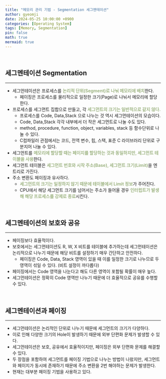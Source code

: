 ```yaml
---
title: "메모리 관리 기법 - Segmentation 세그멘테이션"
author: gyeomji
date: 2024-05-25 10:00:00 +0900
categories: [Operating System]
tags: [Memory, Segmentation]
pin: false
math: true
mermaid: true
---
```


<br/> 

## 세그멘테이션 Segmentation

---

- 세그먼테이션은 프로세스를 <span style="color:#9fb584">**논리적 단위(Segment)로 나눠 메모리에 배치**</span>한다.
  - 페이징은 프로세스를 물리적으로 일정한 크기(Page)로 나눠서 메모리에 할당한다.
- 프로세스를 세그먼트 집합으로 만들고, 각 <span style="color:#9fb584">**세그먼트의 크기는 일반적으로 같지 않다.**</span>
  - 프로세스를 Code, Data,Stack 으로 나누는 것 역시 세그먼테이션의 모습이다.
  - Code, Data,Stack 각각 내부에서 더 작은 세그먼트로 나눌 수도 있다.
  - method, procedure, function, object, variables, stack 등 함수단위로 나눌 수 있다.
  - C컴파일러 관점에서는 코드, 전역 변수, 힙, 스택, 표준 C 라이브러리 단위로 구분지어 나눌 수 있다.
- 세그먼트를 <span style="color:#9fb584">**메모리에 할당할 때는 페이지를 할당하는 것과 동일하지만, 세그먼트 테이블을 사용**</span>한다.
- 세그먼트 테이블은 <span style="color:#9fb584">**세그먼트 번호와 시작 주소(Base), 세그먼트 크기(Limit)**</span>을 엔트리로 가진다.
- 주소 변환도 페이징과 유사하다.
  - <span style="color:#9fb584">**세그먼트의 크기는 일정하지 않기 때문에 테이블에서 Limit 정보**</span>가 주어진다.
  - CPU에서 해당 세그먼트 크기를 넘어서는 주소가 들어올 경우 <span style="color:#9fb584">**인터럽트가 발생해 해당 프로세스를 강제로 종료**</span>시킨다.


<br/>

## 세그멘테이션의 보호와 공유

---

- 페이징보다 효율적이다.
- 보호에서는 세그먼테이션도 R, W, X 비트를 테이블에 추가하는데 세그먼테이션은 논리적으로 나누기 때문에 해당 비트를 설정하기 매우 간단하고 안전하다.
  - 페이징은 Code, Data, Stack 영역이 있을 때 이를 일정한 크기로 나누므로 두 영역이 섞일 수 있다. (비트 설정이 까다롭다)
- 페이징에서는 Code 영역을 나눈다고 해도 다른 영역이 포함될 확률이 매우 높다.
- 세그먼테이션은 정확히 Code 영역만 나누기 때문에 더 효율적으로 공유를 수행할 수 있다.


<br/>

## 세그멘테이션과 페이징

---

- 세그먼테이션은 논리적인 단위로 나누기 때문에 세그먼트의 크기가 다양하다. 
- 이로 인해 다양한 크기의 Hole이 발생하기 때문에 외부 단편화 문제가 발생할 수 있다.
- 세그먼테이션은 보호, 공유에서 효율적이지만, 페이징은 외부 단편화 문제를 해결할 수 있다.
- 두 장점을 포함하여 세그먼트를 페이징 기법으로 나누는 방법이 나왔지만, 세그먼트와 페이지가 동시에 존재하기 때문에 주소 변환을 2번 해야하는 문제가 발생한다.
- 현재는 대부분 페이징 기법을 사용하고 있다.


<br/>
<br/> 


[^footnote]: The footnote source
[^fn-nth-2]: The 2nd footnote source